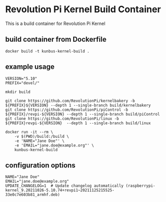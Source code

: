 # Revolution Pi Kernel Build Container

This is a build container for Revolution Pi Kernel

## build container from Dockerfile

```
docker build -t kunbus-kernel-build .
```

## example usage

```
VERSION="5.10"
PREFIX="devel/"

mkdir build

git clone https://github.com/RevolutionPi/kernelbakery -b ${PREFIX}${VERSION} --depth 1 --single-branch build/kernelbakery
git clone https://github.com/RevolutionPi/piControl -b ${PREFIX}/revpi-${VERSION} --depth 1 --single-branch build/piControl
git clone https://github.com/RevolutionPi/linux -b ${PREFIX}revpi-${VERSION}  --depth 1 --single-branch build/linux

docker run -it --rm \
	-v $(PWD)/build:/build \
	-e 'NAME="Jane Doe"' \
	-e 'EMAIL="jane.doe@example.org"' \
	kunbus-kernel-build
```

## configuration options

```
NAME="Jane Doe"
EMAIL="jane.doe@example.org"
UPDATE_CHANGELOG=1	# Update changelog automatically (raspberrypi-kernel_9.20211026-5.10.74+revpi1~20211125215525-33e0c7e603b81_armhf.deb)
```
